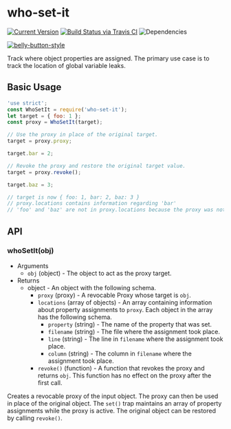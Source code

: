 # who-set-it

[![Current Version](https://img.shields.io/npm/v/who-set-it.svg)](https://www.npmjs.org/package/who-set-it)
[![Build Status via Travis CI](https://travis-ci.org/continuationlabs/who-set-it.svg?branch=master)](https://travis-ci.org/continuationlabs/who-set-it)
![Dependencies](http://img.shields.io/david/continuationlabs/who-set-it.svg)

[![belly-button-style](https://cdn.rawgit.com/continuationlabs/belly-button/master/badge.svg)](https://github.com/continuationlabs/belly-button)

Track where object properties are assigned. The primary use case is to track the location of global variable leaks.

## Basic Usage

```javascript
'use strict';
const WhoSetIt = require('who-set-it');
let target = { foo: 1 };
const proxy = WhoSetIt(target);

// Use the proxy in place of the original target.
target = proxy.proxy;

target.bar = 2;

// Revoke the proxy and restore the original target value.
target = proxy.revoke();

target.baz = 3;

// target is now { foo: 1, bar: 2, baz: 3 }
// proxy.locations contains information regarding 'bar'
// 'foo' and 'baz' are not in proxy.locations because the proxy was not active.
```

## API

### whoSetIt(obj)

  - Arguments
    - `obj` (object) - The object to act as the proxy target.
  - Returns
    - object - An object with the following schema.
      - `proxy` (proxy) - A revocable Proxy whose target is `obj`.
      - `locations` (array of objects) - An array containing information about property assignments to `proxy`. Each object in the array has the following schema.
        - `property` (string) - The name of the property that was set.
        - `filename` (string) - The file where the assignment took place.
        - `line` (string) - The line in `filename` where the assignment took place.
        - `column` (string) - The column in `filename` where the assignment took place.
      - `revoke()` (function) - A function that revokes the proxy and returns `obj`. This function has no effect on the proxy after the first call.

Creates a revocable proxy of the input object. The proxy can then be used in place of the original object. The `set()` trap maintains an array of property assignments while the proxy is active. The original object can be restored by calling `revoke()`.

